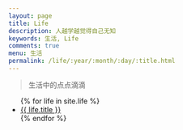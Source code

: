```yaml
---
layout: page
title: Life
description: 人越学越觉得自己无知
keywords: 生活, Life
comments: true
menu: 生活
permalink: /life/:year/:month/:day/:title.html
---
```


> 生活中的点点滴滴

<ul class="listing">
{% for life in site.life %}

<li class="listing-item"><a href="{{ life.url }}">{{ life.title }}</a>
</li>
{% endfor %}
</ul>
